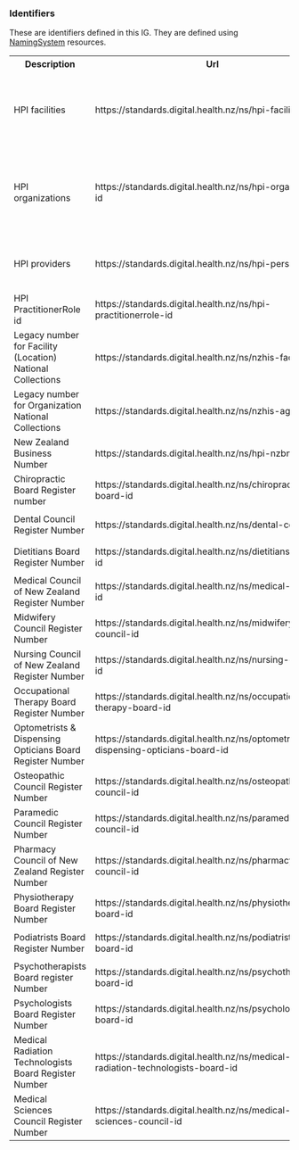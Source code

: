 <!-- Generated by the makeNamingSystemSummary script -->
### Identifiers

<div>
These are identifiers defined in this IG. They are defined using <a href='http://hl7.org/fhir/namingsystem.html'>NamingSystem</a> resources.
</div>

<table class='table table-bordered table-condensed'>
<tr><th>Description</th><th>Url</th><th>Other identifiers</th><th>Responsible</th></tr>
<tr><td>HPI facilities</td><td><div>https://standards.digital.health.nz/ns/hpi-facility-id</div></td><td><ul><li>https://standards.digital.health.nz/ns/moh-facility-id (uri) </li><li>https://standards.digital.health.nz/id/hpi-facility (uri) Deprecated</li><li>2.16.840.1.113883.2.18.3.2 (oid) </li></ul></td><td>HISO</td></tr>
<tr><td>HPI organizations</td><td><div>https://standards.digital.health.nz/ns/hpi-organisation-id</div></td><td><ul><li>https://standards.digital.health.nz/ns/moh-agency-id (uri) NZHIS Agency code. Deprecated</li><li>https://standards.digital.health.nz/id/hpi-organisation (uri) Deprecated</li><li>2.16.840.1.113883.2.18.3.3 (oid) </li></ul></td><td>HISO</td></tr>
<tr><td>HPI providers</td><td><div>https://standards.digital.health.nz/ns/hpi-person-id</div></td><td><ul><li>https://standards.digital.health.nz/id/hpi-person (uri) Deprecated</li><li>2.16.840.1.113883.2.18.3.1 (oid) </li></ul></td><td>HISO</td></tr>
<tr><td>HPI PractitionerRole id</td><td><div>https://standards.digital.health.nz/ns/hpi-practitionerrole-id</div></td><td></td><td>HISO</td></tr>
<tr><td>Legacy number for Facility (Location) National Collections</td><td><div>https://standards.digital.health.nz/ns/nzhis-facility-id</div></td><td></td><td>HISO</td></tr>
<tr><td>Legacy number for Organization National Collections</td><td><div>https://standards.digital.health.nz/ns/nzhis-agency-id</div></td><td></td><td>HISO</td></tr>
<tr><td>New Zealand Business Number</td><td><div>https://standards.digital.health.nz/ns/hpi-nzbn</div></td><td></td><td>HISO</td></tr>
<tr><td>Chiropractic Board Register number</td><td><div>https://standards.digital.health.nz/ns/chiropractic-board-id</div></td><td><ul><li>2.16.840.1.113883.2.18.70.1 (oid) </li></ul></td><td>HISO</td></tr>
<tr><td>Dental Council Register Number</td><td><div>https://standards.digital.health.nz/ns/dental-council-id</div></td><td><ul><li>2.16.840.1.113883.2.18.70.2 (oid) </li></ul></td><td>HISO</td></tr>
<tr><td>Dietitians Board Register Number</td><td><div>https://standards.digital.health.nz/ns/dietitians-board-id</div></td><td><ul><li>2.16.840.1.113883.2.18.70.3 (oid) </li></ul></td><td>HISO</td></tr>
<tr><td>Medical Council of New Zealand Register Number</td><td><div>https://standards.digital.health.nz/ns/medical-council-id</div></td><td><ul><li>2.16.840.1.113883.2.18.41 (oid) </li></ul></td><td>HISO</td></tr>
<tr><td>Midwifery Council Register Number</td><td><div>https://standards.digital.health.nz/ns/midwifery-council-id</div></td><td><ul><li>2.16.840.1.113883.2.18.70.5 (oid) </li></ul></td><td>HISO</td></tr>
<tr><td>Nursing Council of New Zealand Register Number</td><td><div>https://standards.digital.health.nz/ns/nursing-council-id</div></td><td><ul><li>2.16.840.1.113883.2.18.42 (oid) </li></ul></td><td>HISO</td></tr>
<tr><td>Occupational Therapy Board Register Number</td><td><div>https://standards.digital.health.nz/ns/occupational-therapy-board-id</div></td><td><ul><li>2.16.840.1.113883.2.18.70.13 (oid) </li></ul></td><td>HISO</td></tr>
<tr><td>Optometrists & Dispensing Opticians Board Register Number</td><td><div>https://standards.digital.health.nz/ns/optometrists-dispensing-opticians-board-id</div></td><td><ul><li>2.16.840.1.113883.2.18.70.12 (oid) </li></ul></td><td>HISO</td></tr>
<tr><td>Osteopathic Council Register Number</td><td><div>https://standards.digital.health.nz/ns/osteopathic-council-id</div></td><td><ul><li>2.16.840.1.113883.2.18.70.6 (oid) </li></ul></td><td>HISO</td></tr>
<tr><td>Paramedic Council Register Number</td><td><div>https://standards.digital.health.nz/ns/paramedic-council-id</div></td><td></td><td>HISO</td></tr>
<tr><td>Pharmacy Council of New Zealand Register Number</td><td><div>https://standards.digital.health.nz/ns/pharmacy-council-id</div></td><td><ul><li>2.16.840.1.113883.2.18.68 (oid) </li><li>2.16.840.1.113883.2.18.9 (oid) </li></ul></td><td>HISO</td></tr>
<tr><td>Physiotherapy Board Register Number</td><td><div>https://standards.digital.health.nz/ns/physiotherapy-board-id</div></td><td><ul><li>2.16.840.1.113883.2.18.70.7 (oid) </li></ul></td><td>HISO</td></tr>
<tr><td>Podiatrists Board Register Number</td><td><div> https://standards.digital.health.nz/ns/podiatrists-board-id </div></td><td><ul><li>2.16.840.1.113883.2.18.70.8 (oid) </li></ul></td><td>HISO</td></tr>
<tr><td>Psychotherapists Board register Number</td><td><div>https://standards.digital.health.nz/ns/psychotherapists-board-id</div></td><td><ul><li>2.16.840.1.113883.2.18.70.7 (oid) </li></ul></td><td>HISO</td></tr>
<tr><td>Psychologists Board Register Number</td><td><div>https://standards.digital.health.nz/ns/psychologists-board-id</div></td><td><ul><li>2.16.840.1.113883.2.18.70.9 (oid) </li></ul></td><td>HISO</td></tr>
<tr><td>Medical Radiation Technologists Board Register Number</td><td><div>https://standards.digital.health.nz/ns/medical-radiation-technologists-board-id</div></td><td></td><td>HISO</td></tr>
<tr><td>Medical Sciences Council Register Number</td><td><div>https://standards.digital.health.nz/ns/medical-sciences-council-id</div></td><td></td><td>HISO</td></tr>
</table>
<br/><br/>